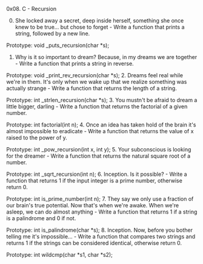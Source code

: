 0x08. C - Recursion

0. She locked away a secret, deep inside herself, something she once knew to be true... but chose to forget - Write a function that prints a string, followed by a new line.

Prototype: void _puts_recursion(char *s);
1. Why is it so important to dream? Because, in my dreams we are together - Write a function that prints a string in reverse.

Prototype: void _print_rev_recursion(char *s);
2. Dreams feel real while we're in them. It's only when we wake up that we realize something was actually strange - Write a function that returns the length of a string.

Prototype: int _strlen_recursion(char *s);
3. You mustn't be afraid to dream a little bigger, darling - Write a function that returns the factorial of a given number.

Prototype: int factorial(int n);
4. Once an idea has taken hold of the brain it's almost impossible to eradicate - Write a function that returns the value of x raised to the power of y.

Prototype: int _pow_recursion(int x, int y);
5. Your subconscious is looking for the dreamer - Write a function that returns the natural square root of a number.

Prototype: int _sqrt_recursion(int n);
6. Inception. Is it possible? - Write a function that returns 1 if the input integer is a prime number, otherwise return 0.

Prototype: int is_prime_number(int n);
7. They say we only use a fraction of our brain's true potential. Now that's when we're awake. When we're asleep, we can do almost anything - Write a function that returns 1 if a string is a palindrome and 0 if not.

Prototype: int is_palindrome(char *s);
8. Inception. Now, before you bother telling me it's impossible... - Write a function that compares two strings and returns 1 if the strings can be considered identical, otherwise return 0.

Prototype: int wildcmp(char *s1, char *s2);
